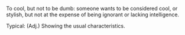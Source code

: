 To cool, but not to be dumb: someone wants to be considered cool, or stylish, but not at the expense of being ignorant or lacking intelligence.

Typical: (Adj.) Showing the usual characteristics.